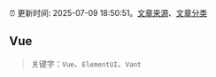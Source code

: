 :alarm_clock: 更新时间: 2025-07-09 18:50:51。[文章来源](/README.md)、[文章分类](/TAGS.md)

## Vue


> 关键字：`Vue`、`ElementUI`、`Vant`



